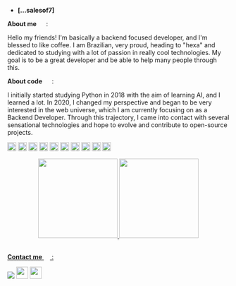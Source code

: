 - **[...salesof7]**

**About me** <img height="14em" width="14em" src="https://super.so/icon/light/coffee.svg"> :

Hello my friends! I'm basically a backend focused developer, and I'm blessed to like coffee. I am Brazilian, very proud, heading to "hexa" and dedicated to studying with a lot of passion in really cool technologies. My goal is to be a great developer and be able to help many people through this.

**About code** <img height="14em" width="14em" src="https://super.so/icon/light/git-merge.svg"> :

I initially started studying Python in 2018 with the aim of learning AI, and I learned a lot. In 2020, I changed my perspective and began to be very interested in the web universe, which I am currently focusing on as a Backend Developer. Through this trajectory, I came into contact with several sensational technologies and hope to evolve and contribute to open-source projects.

<code><img height="20" alt="typescript" src="https://cdn.icon-icons.com/icons2/2415/PNG/512/typescript_original_logo_icon_146317.png"></code>
<code><img height="20" alt="javascript" src="https://cdn.icon-icons.com/icons2/2415/PNG/512/javascript_original_logo_icon_146455.png"></code>
<code><img height="20" alt="python" src="https://static.cloud-boxloja.com/lojas/wyfyg/produtos/cf02b27f-ab1b-4a50-ad17-4aa4e0368a94.jpg"></code>
<code><img height="20" alt="docker" src="https://cdn.icon-icons.com/icons2/2699/PNG/512/docker_tile_logo_icon_168248.png"></code>
<code><img height="20" alt="aws" src="https://www.inovex.de/wp-content/uploads/Amazon_Web_Services_Logo-kl.png"></code>
<code><img height="20" alt="nest" src="https://www.npmjs.com/npm-avatar/eyJhbGciOiJIUzI1NiIsInR5cCI6IkpXVCJ9.eyJhdmF0YXJVUkwiOiJodHRwczovL3MuZ3JhdmF0YXIuY29tL2F2YXRhci9lZDI1OTU4NzA0MWM1YWI3OWYyNGNiMWUzNDFmMGEzNz9zaXplPTQ5NiZkZWZhdWx0PXJldHJvIn0.IzZqdsWtWHs8NRRx_Vfy2HB5PMKb6Z-UcCq0fVg7-Xc"></code>
<code><img height="20" alt="django" src="https://img.stackshare.io/service/994/4aGjtNQv.png"></code>
<code><img height="20" alt="html" src="https://cdn2.iconfinder.com/data/icons/metro-ui-dock/512/HTML5.png"></code>
<code><img height="20" alt="css" src="https://cdn0.iconfinder.com/data/icons/long-shadow-web-icons/512/css-512.png"></code>
<code><img height="20" alt="arch" src="https://cdn.icon-icons.com/icons2/1508/PNG/512/distributorlogoarchlinux_103805.png"></code>

<div align="center">
  <a href="https://github.com/salesof7">
  <img 
    height="180em" 
    src="https://github-readme-stats.vercel.app/api?username=salesof7&theme=ayu-mirage&title_color=02665C&ring_color=264773&show_icons=true&icon_color=6FA6A6&text_color=E0E0E0&count_private=true"
  >
  <img 
    height="180em" 
    src="https://github-readme-stats.vercel.app/api/top-langs/?username=salesof7&layout=compact&theme=ayu-mirage&title_color=E0E0E0&text_color=6FA6A6&langs_count=6"
  >
</div>

<br/>

**Contact me** <img height="14em" width="14em" src="https://super.so/icon/light/headphones.svg"> :

<div>
  <a href="https://github.com/salesof7" target="_blank"><img src="https://img.shields.io/badge/GitHub-100000?style=for-the-badge&logo=github&logoColor=white" target="_blank"></a>
  <a href="https://github.com/salesof7" target="_blank"><img src="https://img.shields.io/badge/Discord-7289DA?style=for-the-badge&logo=discord&logoColor=white" target="_blank" height="27px"></a>
  <a href="https://github.com/salesof7" target="_blank"><img src="https://img.shields.io/badge/LinkedIn-0077B5?style=for-the-badge&logo=linkedin&logoColor=white" target="_blank" height="27px"></a>
</div>

<!-- https://icon-icons.com/pt/ -->
<!-- https://super.so/icons-light   -->
